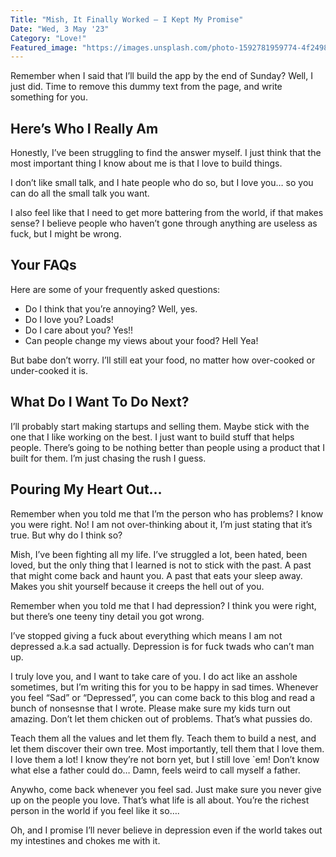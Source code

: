 ```yaml
---
Title: "Mish, It Finally Worked – I Kept My Promise"
Date: "Wed, 3 May '23"
Category: "Love!"
Featured_image: "https://images.unsplash.com/photo-1592781959774-4f2498f581d7?ixlib=rb-4.0.3&ixid=MnwxMjA3fDB8MHxwaG90by1wYWdlfHx8fGVufDB8fHx8&auto=format&fit=crop&w=1740&q=80"
---
```


Remember when I said that I’ll build the app by the end of Sunday? Well, I just did. Time to remove this dummy text from the page, and write something for you.

## Here’s Who I Really Am

Honestly, I’ve been struggling to find the answer myself. I just think that the most important thing I know about me is that I love to build things.

I don’t like small talk, and I hate people who do so, but I love you… so you can do all the small talk you want.

I also feel like that I need to get more battering from the world, if that makes sense? I believe people who haven’t gone through anything are useless as fuck, but I might be wrong.

## Your FAQs

Here are some of your frequently asked questions:

- Do I think that you’re annoying? Well, yes.
- Do I love you? Loads!
- Do I care about you? Yes!!
- Can people change my views about your food? Hell Yea!

But babe don’t worry. I’ll still eat your food, no matter how over-cooked or under-cooked it is.

## What Do I Want To Do Next?

I’ll probably start making startups and selling them. Maybe stick with the one that I like working on the best. I just want to build stuff that helps people. There’s going to be nothing better than people using a product that I built for them. I’m just chasing the rush I guess.

## Pouring My Heart Out…

Remember when you told me that I’m the person who has problems? I know you were right. No! I am not over-thinking about it, I’m just stating that it’s true. But why do I think so?

Mish, I’ve been fighting all my life. I’ve struggled a lot, been hated, been loved, but the only thing that I learned is not to stick with the past. A past that might come back and haunt you. A past that eats your sleep away. Makes you shit yourself because it creeps the hell out of you.

Remember when you told me that I had depression? I think you were right, but there’s one teeny tiny detail you got wrong.

I’ve stopped giving a fuck about everything which means I am not depressed a.k.a sad actually. Depression is for fuck twads who can’t man up.

I truly love you, and I want to take care of you. I do act like an asshole sometimes, but I’m writing this for you to be happy in sad times. Whenever you feel “Sad” or “Depressed”, you can come back to this blog and read a bunch of nonsesnse that I wrote. Please make sure my kids turn out amazing. Don’t let them chicken out of problems. That’s what pussies do.

Teach them all the values and let them fly. Teach them to build a nest, and let them discover their own tree. Most importantly, tell them that I love them. I love them a lot! I know they’re not born yet, but I still love `em! Don’t know what else a father could do… Damn, feels weird to call myself a father.

Anywho, come back whenever you feel sad. Just make sure you never give up on the people you love. That’s what life is all about. You’re the richest person in the world if you feel like it so….

Oh, and I promise I’ll never believe in depression even if the world takes out my intestines and chokes me with it.
